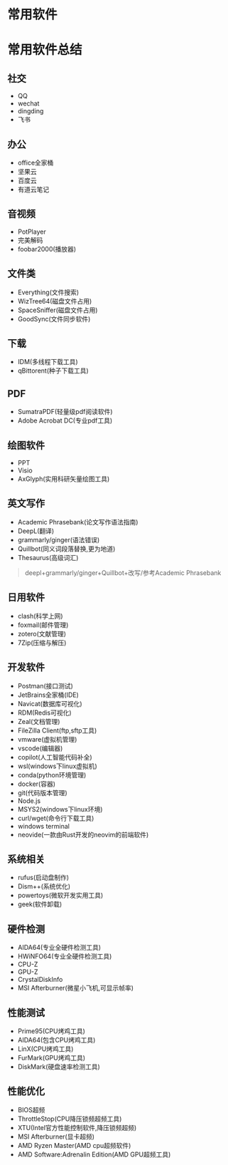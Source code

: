 # 常用软件


# 常用软件总结

## 社交
* QQ
* wechat
* dingding
* 飞书

## 办公
* office全家桶
* 坚果云
* 百度云
* 有道云笔记

## 音视频
* PotPlayer
* 完美解码
* foobar2000(播放器)

## 文件类
* Everything(文件搜索)
* WizTree64(磁盘文件占用)
* SpaceSniffer(磁盘文件占用)
* GoodSync(文件同步软件)

## 下载
* IDM(多线程下载工具)
* qBittorent(种子下载工具)

## PDF
* SumatraPDF(轻量级pdf阅读软件)
* Adobe Acrobat DC(专业pdf工具)

## 绘图软件
* PPT
* Visio
* AxGlyph(实用科研矢量绘图工具)

## 英文写作
* Academic Phrasebank(论文写作语法指南)
* DeepL(翻译)
* grammarly/ginger(语法错误)
* Quillbot(同义词段落替换,更为地道)
* Thesaurus(高级词汇)

> deepl+grammarly/ginger+Quillbot+改写/参考Academic Phrasebank

## 日用软件
* clash(科学上网)
* foxmail(邮件管理)
* zotero(文献管理)
* 7Zip(压缩与解压)

## 开发软件
* Postman(接口测试)
* JetBrains全家桶(IDE)
* Navicat(数据库可视化)
* RDM(Redis可视化)
* Zeal(文档管理)
* FileZilla Client(ftp,sftp工具)
* vmware(虚拟机管理)
* vscode(编辑器)
* copilot(人工智能代码补全)
* wsl(windows下linux虚拟机)
* conda(python环境管理)
* docker(容器)
* git(代码版本管理)
* Node.js
* MSYS2(windows下linux环境)
* curl/wget(命令行下载工具)
* windows terminal
* neovide(一款由Rust开发的neovim的前端软件)

## 系统相关
* rufus(启动盘制作)
* Dism++(系统优化)
* powertoys(微软开发实用工具)
* geek(软件卸载)

## 硬件检测
* AIDA64(专业全硬件检测工具)
* HWiNFO64(专业全硬件检测工具)
* CPU-Z
* GPU-Z
* CrystalDiskInfo
* MSI Afterburner(微星小飞机,可显示帧率)

## 性能测试
* Prime95(CPU烤鸡工具)
* AIDA64(包含CPU烤鸡工具)
* LinX(CPU烤鸡工具)
* FurMark(GPU烤鸡工具)
* DiskMark(硬盘速率检测工具)

## 性能优化
* BIOS超频
* ThrottleStop(CPU降压锁频超频工具)
* XTU(Intel官方性能控制软件,降压锁频超频)
* MSI Afterburner(显卡超频)
* AMD Ryzen Master(AMD cpu超频软件)
* AMD Software:Adrenalin Edition(AMD GPU超频工具)



